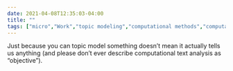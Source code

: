 ```yaml
---
date: 2021-04-08T12:35:03-04:00
title: ""
tags: ["micro","Work","topic modeling","computational methods","computational text analysis","text analysis","digital methods","objectivity"]
---
```

Just because you can topic model something doesn’t mean it actually tells us anything (and please don’t ever describe computational text analysis as “objective”).
